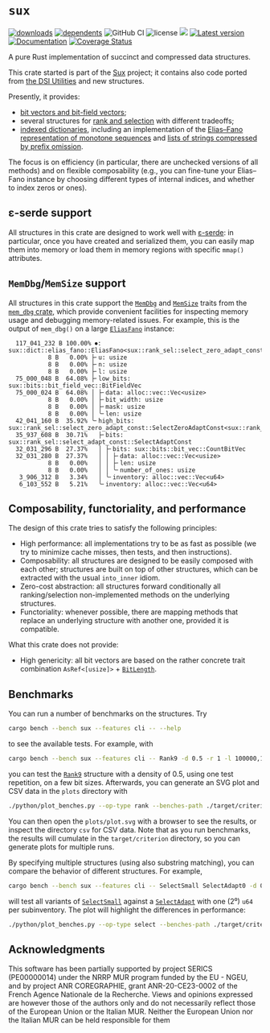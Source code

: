 # `sux`

[![downloads](https://img.shields.io/crates/d/sux)](https://crates.io/crates/sux)
[![dependents](https://img.shields.io/librariesio/dependents/cargo/sux)](https://crates.io/crates/sux/reverse_dependencies)
![GitHub CI](https://github.com/vigna/sux-rs/actions/workflows/rust.yml/badge.svg)
![license](https://img.shields.io/crates/l/sux)
[![](https://tokei.rs/b1/github/vigna/sux-rs?type=Rust,Python)](https://github.com/vigna/sux-rs)
[![Latest version](https://img.shields.io/crates/v/sux.svg)](https://crates.io/crates/sux)
[![Documentation](https://docs.rs/sux/badge.svg)](https://docs.rs/sux)
[![Coverage Status](https://coveralls.io/repos/github/vigna/sux-rs/badge.svg?branch=main)](https://coveralls.io/github/vigna/sux-rs?branch=main)  

A pure Rust implementation of succinct and compressed data structures.

This crate started is part of the [Sux] project; it contains also code ported
from [the DSI Utilities] and new structures.

Presently, it provides:

- [bit vectors and bit-field vectors];
- several structures for [rank and selection] with different tradeoffs;
- [indexed dictionaries], including an implementation of the [Elias–Fano
  representation of monotone sequences] and [lists of strings compressed by
  prefix omission].

The focus is on efficiency (in particular, there are unchecked versions of all
methods) and on flexible composability (e.g., you can fine-tune your Elias–Fano
instance by choosing different types of internal indices, and whether to index
zeros or ones).

## ε-serde support

All structures in this crate are designed to work well with [ε-serde]: in
particular, once you have created and serialized them, you can easily map them
into memory or load them in memory regions with specific `mmap()` attributes.

## `MemDbg`/`MemSize` support

All structures in this crate support the [`MemDbg`] and [`MemSize`] traits from
the [`mem_dbg` crate], which provide convenient facilities for inspecting memory
usage and debugging memory-related issues. For example, this is the output of
`mem_dbg()` on a large [`EliasFano`] instance:

```text
  117_041_232 B 100.00% ⏺: sux::dict::elias_fano::EliasFano<sux::rank_sel::select_zero_adapt_const::SelectZeroAdaptConst<sux::rank_sel::select_adapt_const::SelectAdaptConst>>
           8 B   0.00% ├╴u: usize
           8 B   0.00% ├╴n: usize
           8 B   0.00% ├╴l: usize
  75_000_048 B  64.08% ├╴low_bits: sux::bits::bit_field_vec::BitFieldVec
  75_000_024 B  64.08% │ ├╴data: alloc::vec::Vec<usize>
           8 B   0.00% │ ├╴bit_width: usize
           8 B   0.00% │ ├╴mask: usize
           8 B   0.00% │ ╰╴len: usize
  42_041_160 B  35.92% ╰╴high_bits: sux::rank_sel::select_zero_adapt_const::SelectZeroAdaptConst<sux::rank_sel::select_adapt_const::SelectAdaptConst>
  35_937_608 B  30.71%   ├╴bits: sux::rank_sel::select_adapt_const::SelectAdaptConst
  32_031_296 B  27.37%   │ ├╴bits: sux::bits::bit_vec::CountBitVec
  32_031_280 B  27.37%   │ │ ├╴data: alloc::vec::Vec<usize>
           8 B   0.00%   │ │ ├╴len: usize
           8 B   0.00%   │ │ ╰╴number_of_ones: usize
   3_906_312 B   3.34%   │ ╰╴inventory: alloc::vec::Vec<u64>
   6_103_552 B   5.21%   ╰╴inventory: alloc::vec::Vec<u64>
```

## Composability, functoriality, and performance

The design of this crate tries to satisfy the following principles:

- High performance: all implementations try to be as fast as possible (we
  try to minimize cache misses, then tests, and then instructions).
- Composability: all structures are designed to be easily composed with each
  other; structures are built on top of other structures, which
  can be extracted with the usual `into_inner` idiom.
- Zero-cost abstraction: all structures forward conditionally all
  ranking/selection non-implemented methods on the underlying structures.
- Functoriality: whenever possible, there are mapping methods that replace an
  underlying structure with another one, provided it is compatible.

What this crate does not provide:

- High genericity: all bit vectors are based on the rather concrete trait combination
  `AsRef<[usize]>` + [`BitLength`].

## Benchmarks

You can run a number of benchmarks on the structures. Try

```bash
cargo bench --bench sux --features cli -- --help
```

to see the available tests. For example, with

```bash
cargo bench --bench sux --features cli -- Rank9 -d 0.5 -r 1 -l 100000,1000000,10000000
```

you can test the [`Rank9`] structure with a density of 0.5, using one test
repetition, on a few bit sizes. Afterwards, you can generate an SVG plot and CSV
data in the `plots` directory with

```bash
./python/plot_benches.py --op-type rank --benches-path ./target/criterion/ --plot-dir plots
```

You can then open the `plots/plot.svg` with a browser to see the results, or
inspect the directory `csv` for CSV data. Note that as you run benchmarks, the
results will cumulate in the `target/criterion` directory, so you can generate
plots for multiple runs.

By specifying multiple structures (using also substring matching), you can
compare the behavior of different structures. For example,
  
```bash
cargo bench --bench sux --features cli -- SelectSmall SelectAdapt0 -d 0.5 -r 1 -l 100000,1000000,10000000
```

will test all variants of [`SelectSmall`] against a [`SelectAdapt`] with one (2⁰)
`u64` per subinventory. The plot will highlight the differences in performance:

```bash
./python/plot_benches.py --op-type select --benches-path ./target/criterion/ --plot-dir plots
```

## Acknowledgments

This software has been partially supported by project SERICS (PE00000014) under
the NRRP MUR program funded by the EU - NGEU, and by project ANR COREGRAPHIE,
grant ANR-20-CE23-0002 of the French Agence Nationale de la Recherche. Views and
opinions expressed are however those of the authors only and do not necessarily
reflect those of the European Union or the Italian MUR. Neither the European
Union nor the Italian MUR can be held responsible for them

[bit vectors and bit-field vectors]: <https://docs.rs/sux/latest/sux/bits/index.html>
[rank and selection]: <https://docs.rs/sux/latest/sux/rank_sel/index.html>
[indexed dictionaries]: <https://docs.rs/sux/latest/sux/traits/indexed_dict/index.html>
[`EliasFano`]: <https://docs.rs/sux/latest/sux/dict/elias_fano/struct.EliasFano.html>
[ε-serde]: <https://crates.io/crates/epserde>
[`MemDbg`]: <https://docs.rs/mem_dbg/latest/mem_dbg/trait.MemDbg.html>
[`MemSize`]: <https://docs.rs/mem_dbg/latest/mem_dbg/trait.MemSize.html>
[`mem_dbg` crate]: <https://crates.io/crates/mem_dbg>
[Elias–Fano representation of monotone sequences]: <https://docs.rs/sux/latest/sux/dict/elias_fano/struct.EliasFano.html>
[lists of strings compressed by prefix omission]: <https://docs.rs/sux/latest/sux/dict/rear_coded_list/struct.RearCodedList.html>
[Sux]: <https://sux.di.unimi.it/>
[the DSI Utilities]: <https://dsiutils.di.unimi.it/>
[`BitLength`]: <https://docs.rs/sux/latest/sux/traits/rank_sel/trait.BitLength.html>
[`Rank9`]: <https://docs.rs/sux/latest/sux/rank_sel/struct.Rank9.html>
[`SelectSmall`]: <https://docs.rs/sux/latest/sux/rank_sel/struct.SelectSmall.html>
[`SelectAdapt`]: <https://docs.rs/sux/latest/sux/rank_sel/struct.SelectAdapt.html>
